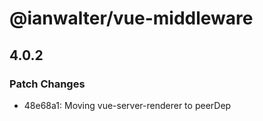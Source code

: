 # @ianwalter/vue-middleware

## 4.0.2
### Patch Changes

- 48e68a1: Moving vue-server-renderer to peerDep
